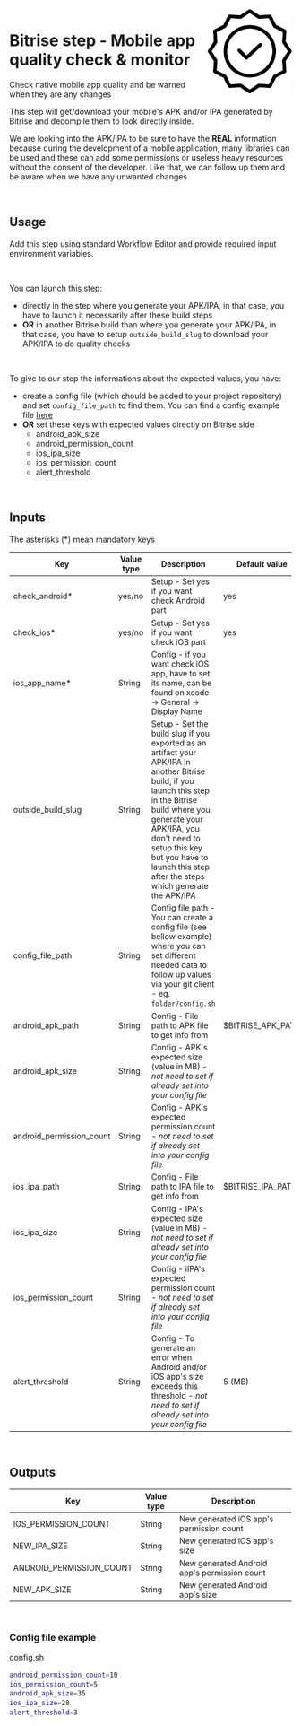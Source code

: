 <img align="right" src="assets/icon.svg" width="150" height="150" >

# Bitrise step - Mobile app quality check & monitor

Check native mobile app quality and be warned when they are any changes

This step will get/download your mobile's APK and/or IPA generated by Bitrise and decompile them to look directly inside.

We are looking into the APK/IPA to be sure to have the **REAL** information because during the development of a mobile application, many libraries can be used and these can add some permissions or useless heavy resources without the consent of the developer. Like that, we can follow up them and be aware when we have any unwanted changes

<br/>

## Usage

Add this step using standard Workflow Editor and provide required input environment variables.

<br/>

You can launch this step:
- directly in the step where you generate your APK/IPA, in that case, you have to launch it necessarily after these build steps
- **OR** in another Bitrise build than where you generate your APK/IPA, in that case, you have to setup `outside_build_slug` to download your APK/IPA to do quality checks

<br/>

To give to our step the informations about the expected values, you have:
- create a config file (which should be added to your project repository) and set `config_file_path`  to find them. You can find a config example file [here](#config-file-example)
- **OR** set these keys with expected values directly on Bitrise side
  - android_apk_size
  - android_permission_count
  - ios_ipa_size
  - ios_permission_count
  - alert_threshold

<br/>

## Inputs

The asterisks (*) mean mandatory keys

|Key             |Value type                     |Description    |Default value        
|----------------|-------------|--------------|--------------|
|check_android* |yes/no |Setup - Set yes if you want check Android part|yes|
|check_ios* |yes/no |Setup - Set yes if you want check iOS part|yes|
|ios_app_name* | String |Config - if you want check iOS app, have to set its name, can be found on xcode -> General -> Display Name||
|outside_build_slug |String |Setup - Set the build slug if you exported as an artifact your APK/IPA in another Bitrise build, if you launch this step in the Bitrise build where you generate your APK/IPA, you don't need to setup this key but you have to launch this step after the steps which generate the APK/IPA ||
|config_file_path |String |Config file path - You can create a config file (see bellow example) where you can set different needed data to follow up values via your git client - eg. `folder/config.sh` ||
|android_apk_path | String |Config - File path to APK file to get info from|$BITRISE_APK_PATH|
|android_apk_size | String |Config - APK's expected size (value in MB) - *not need to set if already set into your config file*||
|android_permission_count | String |Config - APK's expected permission count - *not need to set if already set into your config file*||
|ios_ipa_path | String |Config - File path to IPA file to get info from|$BITRISE_IPA_PATH|
|ios_ipa_size | String |Config - IPA's expected size (value in MB) - *not need to set if already set into your config file*||
|ios_permission_count | String |Config - iIPA's expected permission count - *not need to set if already set into your config file*||
|alert_threshold | String |Config - To generate an error when Android and/or iOS app's size exceeds this threshold - *not need to set if already set into your config file*|5 (MB)|

<br />

## Outputs

|Key             |Value type    |Description
|----------------|-------------|--------------|
|IOS_PERMISSION_COUNT |String |New generated iOS app's permission count|
|NEW_IPA_SIZE |String |New generated iOS app's size|
|ANDROID_PERMISSION_COUNT |String |New generated Android app's permission count|
|NEW_APK_SIZE |String |New generated Android app's size|

<br />

### Config file example

config.sh
```bash
android_permission_count=10
ios_permission_count=5
android_apk_size=35
ios_ipa_size=28
alert_threshold=3
```
